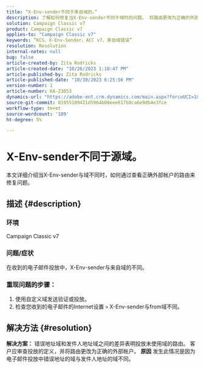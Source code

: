 ```yaml
---
title: “X-Env-sender不同于来自域的。”
description: 了解如何修复当X-Env-sender不同于域时的问题。 将路由更改为正确的外部帐户。
solution: Campaign Classic v7
product: Campaign Classic v7
applies-to: "Campaign Classic v7"
keywords: “KCS、X-Env-Sender、ACC v7，来自域错误”
resolution: Resolution
internal-notes: null
bug: false
article-created-by: Zita Rodricks
article-created-date: "10/26/2023 1:18:47 PM"
article-published-by: Zita Rodricks
article-published-date: "10/30/2023 6:25:56 PM"
version-number: 1
article-number: KA-23053
dynamics-url: "https://adobe-ent.crm.dynamics.com/main.aspx?forceUCI=1&pagetype=entityrecord&etn=knowledgearticle&id=d912882f-0274-ee11-9ae7-6045bd006b4b"
source-git-commit: 01955109421d5964b08eee617b8ca6e9db4e3fce
workflow-type: tm+mt
source-wordcount: '189'
ht-degree: 5%

---
```


# X-Env-sender不同于源域。


本文详细介绍当X-Env-sender与域不同时，如何通过查看正确外部帐户的路由来修复问题。



## 描述 {#description}


### <b>环境</b>

Campaign Classic v7



### <b>问题/症状</b>

在收到的电子邮件投放中，X-Env-sender与来自域的不同。

### <b>重现问题的步骤：</b>

1. 使用自定义域发送验证或投放。
2. 检查您收到的电子邮件的Internet设置 `>`  X-Env-sender与from域不同。



## 解决方法 {#resolution}

<b>解决方案：</b>
错误地址域和发件人地址域之间的差异表明投放未使用域的路由。 客户应审查投放的定义，并将路由更改为正确的外部帐户。
<b>原因</b>
发生此情况是因为电子邮件投放中错误地址的域与发件人地址的域不同。
